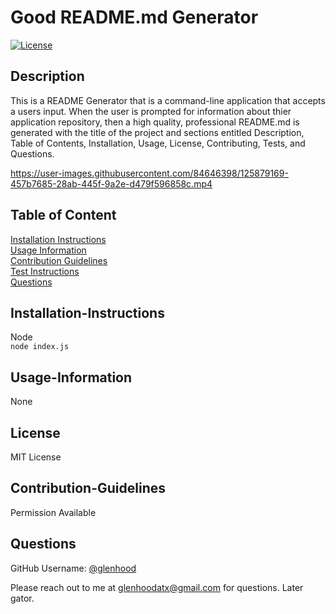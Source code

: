 # Good README.md Generator
  
  [![License](https://img.shields.io/badge/License-MIT-yellow.svg)](https://opensource.org/licenses/MIT)
  
  ## Description
  
  This is a README Generator that is a command-line application that accepts a users input. When the user is prompted for information about thier application repository, then a high quality, professional README.md is generated with the title of the project and sections entitled Description, Table of Contents, Installation, Usage, License, Contributing, Tests, and Questions.
 
https://user-images.githubusercontent.com/84646398/125879169-457b7685-28ab-445f-9a2e-d479f596858c.mp4

## Table of Content
  
  [Installation Instructions](#installation-instructions)  
  [Usage Information](#usage-information)  
  [Contribution Guidelines](#contribution-guidelines)  
  [Test Instructions](#test-instructions)  
  [Questions](#questions)  
  
  ## Installation-Instructions
  
  Node  
  ```node index.js```
  
  ## Usage-Information
  
  None  
  
  
  ## License
  
  MIT License
  
  ## Contribution-Guidelines
  
  Permission Available
  
  ## Questions
  
  GitHub Username: [@glenhood](https://github.com/glenhood)  
  
  Please reach out to me at [glenhoodatx@gmail.com](mailto:glenhoodatx@gmail.com) for questions. Later gator.
  
